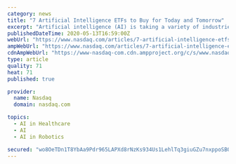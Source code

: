```yaml
---
category: news
title: "7 Artificial Intelligence ETFs to Buy for Today and Tomorrow"
excerpt: "Artificial intelligence (AI) is taking a variety of industries by storm and with that shift comes a plethora of investment implications. Fortunately, in what feels like a universe of thematic funds teeming with obscure products,"
publishedDateTime: 2020-05-13T16:59:00Z
webUrl: "https://www.nasdaq.com/articles/7-artificial-intelligence-etfs-to-buy-for-today-and-tomorrow-2020-05-13"
ampWebUrl: "https://www.nasdaq.com/articles/7-artificial-intelligence-etfs-to-buy-for-today-and-tomorrow-2020-05-13?amp"
cdnAmpWebUrl: "https://www-nasdaq-com.cdn.ampproject.org/c/s/www.nasdaq.com/articles/7-artificial-intelligence-etfs-to-buy-for-today-and-tomorrow-2020-05-13?amp"
type: article
quality: 71
heat: 71
published: true

provider:
  name: Nasdaq
  domain: nasdaq.com

topics:
  - AI in Healthcare
  - AI
  - AI in Robotics

secured: "wo8OeTDn1T8YbAa9Pdr965LAPXd8rNzKs934Us1LehlTq3giuGZu7nxppoSBOnaNN7xvAp4S0cElgXN8YTWxUqu6YGzWlImYVPRRH8j7Gp5t0N7bqltM64hzJ21uLuBvBI91WfrMXk2OvsseoC6uAEBN1H4h2Elqc01aHvmZGUvZZOTH5q+cQDidsYnlyrEHF9wEAmCe3dhH320nXQPkCgyGDAxV3JLjoK702HJmPVtSc6YgIdBzGKYnJeyy4d+icQJTJHFUO8OcqHANCaSz7E/PGlpg/DL7BEXqWl72pTHHn7to7U/wpsOng/Icr7aKMw91/VFwdBjxcCmyEQ/HhM7Fgm4MLRhcrGJ2rP4cDbbDt2p7pLbR/9lF6qylwg38FIjVIW7wK1rwLyp94itmvIB7Y4eiWoZ0MwKmgvi1UMo/hB8SCFB0C2NU+X+JogOma0T24/lwFVAFSyQEmlYzwNhMPnT8sLRqBhcJxNR9be4=;ZkoHnm8oaN1E0PZFBKAisQ=="
---
```


